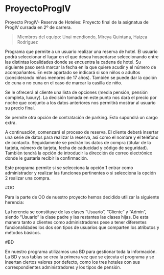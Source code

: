 # ProyectoProgIV

Proyecto ProgIV- Reserva de Hoteles: Proyecto final de la asignatua de ProgIV cursada en 2º de carrera. 

> Miembros del equipo: Unai mendiondo, Mireya Quintana, Haizea Rodriguez


Programa que permite a un usuario realizar una reserva de hotel. El usuario podrá seleccionar el lugar en el que desea hospedarse seleccionando entre las distintas localidades donde se encuentra la cadena de hotel. Su siguiente paso será marcar la fecha en la que quiere acudir y el número de acompañantes. En este apartado se indicará si son niños o adultos (considerando niños menores de 17 años). También se puede dar la opción de cuna o no cuna en el caso de marcar la casilla de niño. 

Se le ofrecerá al cliente una lista de opciones (media pensión, pensión completa, luxury). La decisión tomada en este punto nos dará el precio por noche que conjunto a los datos anteriores nos permitirá mostrar al usuario su precio final. 

Se permite otra opción de contratación de parking. Esto supondrá un cargo extra. 

A continuación, comenzará el proceso de reserva. El cliente deberá insertar una serie de datos para realizar la reserva, así como el nombre y el teléfono de contacto. Seguidamente se pedirán los datos de compra (titular de la tarjeta, número de tarjeta, fecha de caducidad y código de seguridad). También tendrá la opción de introducir la dirección de correo electrónico donde le gustaría recibir la confirmación.



Este programa permite si se selecciona la opción 1 entrar como administrador y realizar las funciones pertinentes o si selecciona la opción 2 realizar una compra. 

#OO

Para la parte de OO de nuestro proyecto hemos decidido utilizar la siguiente herencia:

La herencia se constituye de las clases “Usuario”, “Cliente” y “Admin”, siendo “Usuario” la clase padre y las restantes las clases hijas. De esta manera tanto a clientes como administradores pese a tener diferentes funcionalidades los dos son tipos de usuarios que comparten los atributos y métodos básicos.


#BD

En nuestro programa utilizamos una BD para gestionar toda la información.  La BD y sus tablas se crea la primera vez que se ejecuta el programa y se insertan ciertos valores por defecto, como los tres hoteles con sus correspondientes administradores y los tipos de pensión. 


